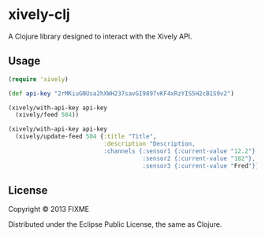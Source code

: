# xively-clj

A Clojure library designed to interact with the Xively API.

## Usage

```clojure
(require 'xively)

(def api-key "2rMKiuGNUsa2hXWH237savGI9897vKF4xRzYIS5H2cB1S9v2")

(xively/with-api-key api-key
  (xively/feed 504))

(xively/with-api-key api-key
  (xively/update-feed 504 {:title "Title",
                           :description "Description,
                           :channels {:sensor1 {:current-value "12.2"},
                                      :sensor2 {:current-value "182"},
                                      :sensor3 {:current-value "Fred"}}}))
```

## License

Copyright © 2013 FIXME

Distributed under the Eclipse Public License, the same as Clojure.
